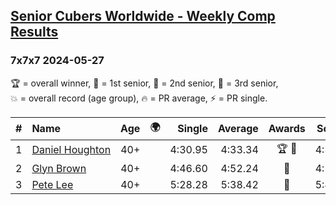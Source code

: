 <style>table {white-space: nowrap;}</style>
<link rel="stylesheet" type="text/css" href="/scw-comp/css/flags.css" />

## [Senior Cubers Worldwide - Weekly Comp Results](/scw-comp/results/)
### 7x7x7 2024-05-27

<span style="white-space: nowrap;">🏆 = overall winner</span>, <span style="white-space: nowrap;">🥇 = 1st senior</span>, <span style="white-space: nowrap;">🥈 = 2nd senior</span>, <span style="white-space: nowrap;">🥉 = 3rd senior</span>, <span style="white-space: nowrap;">💥 = overall record (age group)</span>, <span style="white-space: nowrap;">🔥 = PR average</span>, <span style="white-space: nowrap;">⚡ = PR single</span>.

| # | Name | Age | 🌍 | Single | Average | Awards | Solve 1 | Solve 2 | Solve 3 | Video |
| :--: | :-- | :--: | :--: | --: | --: | :--: | --: | --: | --: | :-- |
| 1 | [Daniel Houghton](../../persons/daniel_houghton/777.md) | 40+ | <i class="flag flag-CH" /> | 4:30.95 | 4:33.34 | 🏆 🥇 | 4:30.95 | 4:35.16 | 4:33.91 | [Desktop](https://www.facebook.com/events/476090921456450/permalink/483898410675701) / [Mobile](https://m.facebook.com/events/476090921456450?view=permalink&id=483898410675701) |
| 2 | [Glyn Brown](../../persons/glyn_brown/777.md) | 40+ | <i class="flag flag-GB" /> | 4:46.60 | 4:52.24 | 🥈 | 4:54.40 | 4:55.71 | 4:46.60 | [Desktop](https://www.facebook.com/events/476090921456450/permalink/481792080886334) / [Mobile](https://m.facebook.com/events/476090921456450?view=permalink&id=481792080886334) |
| 3 | [Pete Lee](../../persons/pete_lee/777.md) | 40+ | <i class="flag flag-GB" /> | 5:28.28 | 5:38.42 | 🥉 | 5:40.71 | 5:28.28 | 5:46.27 | [Desktop](https://www.facebook.com/events/476090921456450/permalink/483925240673018) / [Mobile](https://m.facebook.com/events/476090921456450?view=permalink&id=483925240673018) |

<!-- Global site tag (gtag.js) - Google Analytics -->
<script async src="https://www.googletagmanager.com/gtag/js?id=UA-86348435-3"></script>
<script>window.dataLayer = window.dataLayer || []; function gtag() {dataLayer.push(arguments);} gtag('js', new Date()); gtag('config', 'UA-86348435-3');</script>
